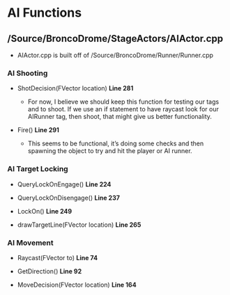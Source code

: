 # AI Functions

## /Source/BroncoDrome/StageActors/AIActor.cpp

* AIActor.cpp is built off of /Source/BroncoDrome/Runner/Runner.cpp

### AI Shooting

* ShotDecision(FVector location) **Line 281**
    * For now, I believe we should keep this function for testing our tags and to shoot. If we use an if statement to have raycast look for our AIRunner tag, then shoot, that might give us better functionality.

* Fire() **Line 291**
    * This seems to be functional, it’s doing some checks and then spawning the object to try and hit the player or AI runner.

### AI Target Locking

* QueryLockOnEngage() **Line 224**

* QueryLockOnDisengage() **Line 237**

* LockOn() **Line 249**

* drawTargetLine(FVector location) **Line 265**

###  AI Movement

* Raycast(FVector to) **Line 74**

* GetDirection() **Line 92**

* MoveDecision(FVector location) **Line 164**
